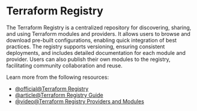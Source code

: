 # Terraform Registry

The Terraform Registry is a centralized repository for discovering, sharing, and using Terraform modules and providers. It allows users to browse and download pre-built configurations, enabling quick integration of best practices. The registry supports versioning, ensuring consistent deployments, and includes detailed documentation for each module and provider. Users can also publish their own modules to the registry, facilitating community collaboration and reuse.

Learn more from the following resources:

- [@official@Terraform Registry](https://registry.terraform.io/)
- [@article@Terraform Registry Guide](https://spacelift.io/blog/terraform-registry)
- [@video@Terraform Registry Providers and Modules](https://www.youtube.com/watch?v=q4VdvS8aXnc)